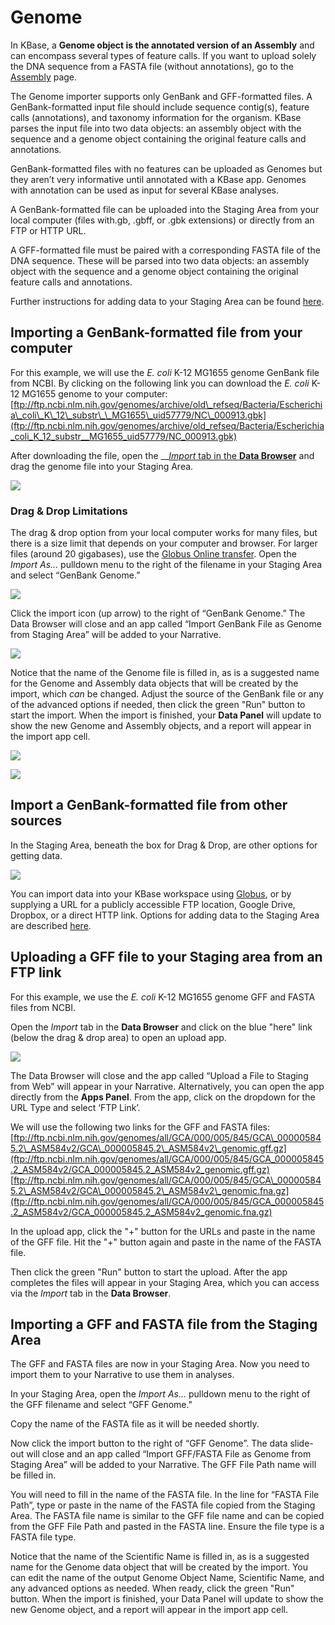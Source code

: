 # Genome

In KBase, a **Genome object is the annotated version of an Assembly** and can encompass several types of feature calls. If you want to upload solely the DNA sequence from a FASTA file \(without annotations\), go to the [Assembly](assembly.md) page.

The Genome importer supports only GenBank and GFF-formatted files. A GenBank-formatted input file should include sequence contig\(s\), feature calls \(annotations\), and taxonomy information for the organism. KBase parses the input file into two data objects: an assembly object with the sequence and a genome object containing the original feature calls and annotations.

GenBank-formatted files with no features can be uploaded as Genomes but they aren’t very informative until annotated with a KBase app. Genomes with annotation can be used as input for several KBase analyses.

A GenBank-formatted file can be uploaded into the Staging Area from your local computer \(files with.gb, .gbff, or .gbk extensions\) or directly from an FTP or HTTP URL.

A GFF-formatted file must be paired with a corresponding FASTA file of the DNA sequence. These  will be parsed into two data objects: an assembly object with the sequence and a genome object containing the original feature calls and annotations.

Further instructions for adding data to your Staging Area can be found [here](../../getting-started/narrative/add-data.md#uploading-data-from-external-sources).

## Importing a GenBank-formatted file from your computer

For this example, we will use the _E. coli_ K-12 MG1655 genome GenBank file from NCBI. By clicking on the following link you can download the _E. coli_ K-12 MG1655 genome to your computer: [ftp://ftp.ncbi.nlm.nih.gov/genomes/archive/old\_refseq/Bacteria/Escherichia\_coli\_K\_12\_substr\_\_MG1655\_uid57779/NC\_000913.gbk](ftp://ftp.ncbi.nlm.nih.gov/genomes/archive/old_refseq/Bacteria/Escherichia_coli_K_12_substr__MG1655_uid57779/NC_000913.gbk)

After downloading the file, open the __[_Import_ tab in the **Data Browser**](../../getting-started/narrative/add-data.md) and drag the genome file into your Staging Area.

![](../../.gitbook/assets/image10%20%281%29.jpg)

### **Drag & Drop Limitations**

The drag & drop option from your local computer works for many files, but there is a size limit that depends on your computer and browser. For larger files \(around 20 gigabases\), use the [Globus Online transfer](../globus.md). Open the _Import As..._ pulldown menu to the right of the filename in your Staging Area and select “GenBank Genome.”

![](../../.gitbook/assets/image11%20%281%29.png)

Click the import icon \(up arrow\) to the right of “GenBank Genome.” The Data Browser will close and an app called “Import GenBank File as Genome from Staging Area” will be added to your Narrative.

![](../../.gitbook/assets/image6%20%281%29.png)

Notice that the name of the Genome file is filled in, as is a suggested name for the Genome and Assembly data objects that will be created by the import, which _can_ be changed. Adjust the source of the GenBank file or any of the advanced options if needed, then click the green "Run" button to start the import. When the import is finished, your **Data Panel** will update to show the new Genome and Assembly objects, and a report will appear in the import app cell.

![](../../.gitbook/assets/image1%20%282%29.png)

![](../../.gitbook/assets/image2%20%282%29.png)

## Import a GenBank-formatted file from other sources

In the Staging Area, beneath the box for Drag & Drop, are other options for getting data.

![](../../.gitbook/assets/user_refresh%20%281%29.png)

You can import data into your KBase workspace using [Globus](../globus.md), or by supplying a URL for a publicly accessible FTP location, Google Drive, Dropbox, or a direct HTTP link. Options for adding data to the Staging Area are described [here](../../getting-started/narrative/add-data.md).

## Uploading a GFF file to your Staging area from an FTP link

For this example, we use the _E. coli_ K-12 MG1655 genome GFF and FASTA files from NCBI.

Open the _Import_ tab in the **Data Browser** and click on the blue "here" link \(below the drag & drop area\) to open an upload app.

![](../../.gitbook/assets/databrowser_appupload.png)

The Data Browser will close and the app called “Upload a File to Staging from Web” will appear in your Narrative. Alternatively, you can open the app directly from the **Apps Panel**. From the app, click on the dropdown for the URL Type and select ‘FTP Link’.

We will use the following two links for the GFF and FASTA files:  
[ftp://ftp.ncbi.nlm.nih.gov/genomes/all/GCA/000/005/845/GCA\_000005845.2\_ASM584v2/GCA\_000005845.2\_ASM584v2\_genomic.gff.gz](ftp://ftp.ncbi.nlm.nih.gov/genomes/all/GCA/000/005/845/GCA_000005845.2_ASM584v2/GCA_000005845.2_ASM584v2_genomic.gff.gz)  
[ftp://ftp.ncbi.nlm.nih.gov/genomes/all/GCA/000/005/845/GCA\_000005845.2\_ASM584v2/GCA\_000005845.2\_ASM584v2\_genomic.fna.gz](ftp://ftp.ncbi.nlm.nih.gov/genomes/all/GCA/000/005/845/GCA_000005845.2_ASM584v2/GCA_000005845.2_ASM584v2_genomic.fna.gz)

In the upload app, click the "+" button for the URLs and paste in the name of the GFF file. Hit the "+" button again and paste in the name of the FASTA file.

Then click the green "Run" button to start the upload. After the app completes the files will appear in your Staging Area, which you can access via the _Import_ tab in the **Data Browser**.

## Importing a GFF and FASTA file from the Staging Area

The GFF and FASTA files are now in your Staging Area. Now you need to import them to your Narrative to use them in analyses.

In your Staging Area, open the _Import As..._ pulldown menu to the right of the GFF filename and select “GFF Genome."

Copy the name of the FASTA file as it will be needed shortly.

Now click the import button to the right of “GFF Genome”. The data slide-out will close and an app called “Import GFF/FASTA File as Genome from Staging Area” will be added to your Narrative. The GFF File Path name will be filled in.

You will need to fill in the name of the FASTA file. In the line for “FASTA File Path”, type or paste in the name of the FASTA file copied from the Staging Area. The FASTA file name is similar to the GFF file name and can be copied from the GFF File Path and pasted in the FASTA line. Ensure the file type is a FASTA file type. 

Notice that the name of the Scientific Name is filled in, as is a suggested name for the Genome data object that will be created by the import. You can edit the name of the output Genome Object Name, Scientific Name, and any advanced options as needed. When ready, click the green "Run" button. When the import is finished, your Data Panel will update to show the new Genome object, and a report will appear in the import app cell.

## 

